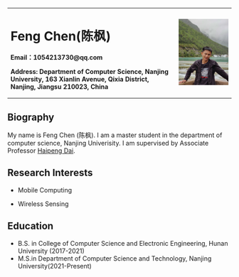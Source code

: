 <table border="0">
  <tr>
    <td width="75%">
      <h1>Feng Chen(陈枫)</h1>
      <p><b>Email：1054213730@qq.com</b></p>
      <p><b>Address: Department of Computer Science, Nanjing University, 163 Xianlin Avenue, Qixia District, Nanjing, Jiangsu 210023, China</b></p>
    </td>
    <td width="25%">
      <img src="./chenf.jpg" width="100%">      
    </td>
  </tr>
</table>



## Biography

My name is Feng Chen (陈枫). I am a master student in the department of computer science, Nanjing Univerisity. I am supervised by Associate Professor [Haipeng Dai](https://cs.nju.edu.cn/daihp).



## Research Interests

* Mobile Computing

* Wireless Sensing



## Education

- B.S. in College of Computer Science and Electronic Engineering, Hunan University (2017-2021)
- M.S.in Department of Computer Science and Technology, Nanjing University(2021-Present)
